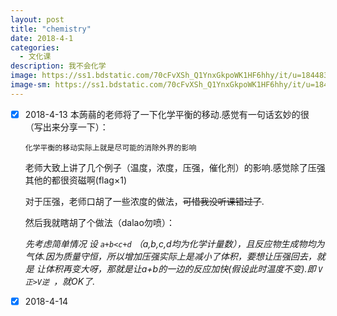 ```yaml
---
layout: post
title: "chemistry"
date: 2018-4-1
categories:
  - 文化课
description: 我不会化学
image: https://ss1.bdstatic.com/70cFvXSh_Q1YnxGkpoWK1HF6hhy/it/u=1844839105,3439195414&fm=27&gp=0.jpg
image-sm: https://ss1.bdstatic.com/70cFvXSh_Q1YnxGkpoWK1HF6hhy/it/u=1844839105,3439195414&fm=27&gp=0.jpg
---
```

- [x] 2018-4-13 本蒟蒻的老师将了一下化学平衡的移动.感觉有一句话玄妙的很（写出来分享一下）：

  ```
  化学平衡的移动实际上就是尽可能的消除外界的影响
  ```

  老师大致上讲了几个例子（温度，浓度，压强，催化剂）的影响.感觉除了压强其他的都很资磁啊(flag×1)

  对于压强，老师口胡了一些浓度的做法，~~可惜我没听课错过了~~.

  然后我就瞎胡了个做法（dalao勿喷）：

  
  _先考虑简单情况 设 `a+b<c+d` （a,b,c,d均为化学计量数），且反应物生成物均为气体.因为质量守恒，所以增加压强实际上是减小了体积，要想让压强回去，就是     让体积再变大呀，那就是让a+b的一边的反应加快(假设此时温度不变).即 `V正>V逆 `，就OK了._
  
- [x] 2018-4-14
